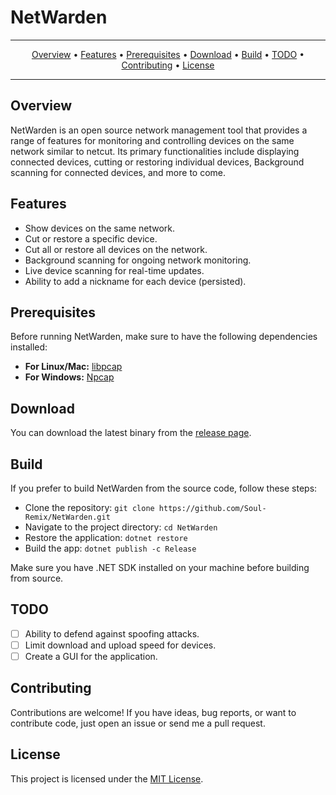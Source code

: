 # NetWarden

---

<p align="center">
  <a href="#overview">Overview</a> &bull;
  <a href="#features">Features</a> &bull;
  <a href="#prerequisites">Prerequisites</a> &bull;
  <a href="#download">Download</a> &bull;
  <a href="#build">Build</a> &bull;
  <a href="#todo">TODO</a> &bull;
  <a href="#contributing">Contributing</a> &bull;
  <a href="#license">License</a>
</p>

---

## Overview

NetWarden is an open source network management tool that provides a range of features for monitoring and controlling devices on the same network similar to netcut. Its primary functionalities include displaying connected devices, cutting or restoring individual devices, Background scanning for connected devices, and more to come.

## Features

- Show devices on the same network.
- Cut or restore a specific device.
- Cut all or restore all devices on the network.
- Background scanning for ongoing network monitoring.
- Live device scanning for real-time updates.
- Ability to add a nickname for each device (persisted).

## Prerequisites

Before running NetWarden, make sure to have the following dependencies installed:

- **For Linux/Mac:** [libpcap](https://www.tcpdump.org/)
- **For Windows:** [Npcap](https://npcap.org/)

## Download

You can download the latest binary from the [release page](https://github.com/soul-remix/NetWarden/releases).

## Build

If you prefer to build NetWarden from the source code, follow these steps:

- Clone the repository: `git clone https://github.com/Soul-Remix/NetWarden.git`
- Navigate to the project directory: `cd NetWarden`
- Restore the application: `dotnet restore`
- Build the app: `dotnet publish -c Release`

Make sure you have .NET SDK installed on your machine before building from source.

## TODO

- [ ] Ability to defend against spoofing attacks.
- [ ] Limit download and upload speed for devices.
- [ ] Create a GUI for the application.

## Contributing

Contributions are welcome! If you have ideas, bug reports, or want to contribute code, just open an issue or send me a pull request.

## License

This project is licensed under the [MIT License](LICENSE).
